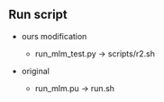 
## Run script

* ours modification
    * run_mlm_test.py -> scripts/r2.sh

* original
    * run_mlm.pu -> run.sh